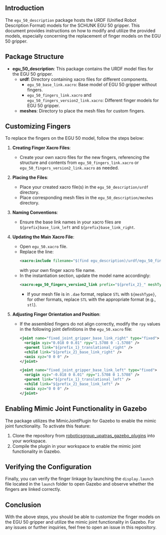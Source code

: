 ## Introduction

The `egu_50_description` package hosts the URDF (Unified Robot Description Format) models for the SCHUNK EGU 50 gripper. This document provides instructions on how to modify and utilize the provided models, especially concerning the replacement of finger models on the EGU 50 gripper.

## Package Structure

- **egu_50_description**: This package contains the URDF model files for the EGU 50 gripper.
  - **urdf**: Directory containing xacro files for different components.
    - `egu_50_base_link.xacro`: Base model of EGU 50 gripper without fingers.
    - `egu_50_fingers_link.xacro` and `egu_50_fingers_version2_link.xacro`: Different finger models for EGU 50 gripper.
  - **meshes**: Directory to place the mesh files for custom fingers.

## Customizing Fingers

To replace the fingers on the EGU 50 model, follow the steps below:

1. **Creating Finger Xacro Files**:
   - Create your own xacro files for the new fingers, referencing the structure and contents from `egu_50_fingers_link.xacro` or `egu_50_fingers_version2_link.xacro` as needed.
   
2. **Placing the Files**:
   - Place your created xacro file(s) in the `egu_50_description/urdf` directory.
   - Place corresponding mesh files in the `egu_50_description/meshes` directory.

3. **Naming Conventions**:
   - Ensure the base link names in your xacro files are `${prefix}base_link_left` and `${prefix}base_link_right`.

4. **Updating the Main Xacro File**:
   - Open `egu_50.xacro` file.
   - Replace the line:
     ```xml
     <xacro:include filename="$(find egu_description)/urdf/egu_50_fingers_version2_link.xacro"/>
     ```
     with your own finger xacro file name.
   - In the instantiation section, update the model name accordingly:
     ```xml
     <xacro:egu_50_fingers_version2_link prefix="${prefix_2}_" meshType="STL" />
     ```
     - If your mesh file is in `.dae` format, replace `STL` with `${meshType}`, for other formats, replace `STL` with the appropriate format (e.g., `stl`).

5. **Adjusting Finger Orientation and Position**:
   - If the assembled fingers do not align correctly, modify the `rpy` values in the following joint definitions in the `egu_50.xacro` file:
     ```xml
     <joint name="fixed_joint_gripper_base_link_right" type="fixed">
       <origin xyz="0.018 0 0.01" rpy="1.5708 0 -1.5708" />
       <parent link="${prefix_1}_translational_right" />
       <child link="${prefix_2}_base_link_right" />
       <axis xyz="0 0 0" />
     </joint>

     <joint name="fixed_joint_gripper_base_link_left" type="fixed">
       <origin xyz="-0.018 0 0.01" rpy="1.5708 0 1.5708" />
       <parent link="${prefix_1}_translational_left" />
       <child link="${prefix_2}_base_link_left" />
       <axis xyz="0 0 0" />
     </joint>
     ```


## Enabling Mimic Joint Functionality in Gazebo

The package utilizes the MimicJointPlugin for Gazebo to enable the mimic joint functionality. To activate this feature:

1. Clone the repository from [roboticsgroup_upatras_gazebo_plugins](https://github.com/roboticsgroup/roboticsgroup_upatras_gazebo_plugins.git) into your workspace.
2. Compile the plugin in your workspace to enable the mimic joint functionality in Gazebo.

## Verifying the Configuration

Finally, you can verify the finger linkage by launching the `display.launch` file located in the `launch` folder to open Gazebo and observe whether the fingers are linked correctly.


## Conclusion

With the above steps, you should be able to customize the finger models on the EGU 50 gripper and utilize the mimic joint functionality in Gazebo. For any issues or further inquiries, feel free to open an issue in this repository.
